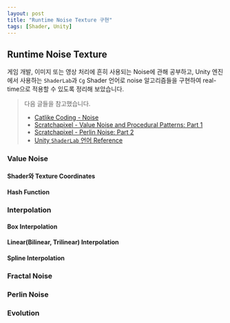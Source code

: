 ```yaml
---
layout: post
title: "Runtime Noise Texture 구현"
tags: [Shader, Unity]
---
```


## Runtime Noise Texture

게임 개발, 이미지 또는 영상 처리에 흔히 사용되는 Noise에 관해 공부하고, Unity 엔진에서 사용하는 `ShaderLab`과 `Cg` Shader 언어로 noise 알고리즘들을 구현하여 real-time으로 적용할 수 있도록 정리해 보았습니다.

> 다음 글들을 참고했습니다.
> - [Catlike Coding - Noise](https://catlikecoding.com/unity/tutorials/noise/)
> - [Scratchapixel - Value Noise and Procedural Patterns: Part 1](https://www.scratchapixel.com/lessons/procedural-generation-virtual-worlds/procedural-patterns-noise-part-1/simple-pattern-examples)
> - [Scratchapixel - Perlin Noise: Part 2](https://www.scratchapixel.com/lessons/procedural-generation-virtual-worlds/perlin-noise-part-2)
> - [Unity `ShaderLab` 언어 Reference](https://docs.unity3d.com/Manual/SL-Shader.html)

### Value Noise
#### Shader와 Texture Coordinates

#### Hash Function

### Interpolation
#### Box Interpolation

#### Linear(Bilinear, Trilinear) Interpolation

#### Spline Interpolation

### Fractal Noise

### Perlin Noise

### Evolution
